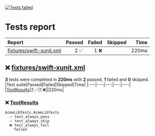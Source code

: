 [![Tests failed](https://img.shields.io/badge/tests-2%20passed%2C%201%20failed-critical)](#user-content-test-report)
# <a name="user-content-test-report"></a> Tests report
|Report|Passed|Failed|Skipped|Time|
|:---|---:|---:|---:|---:|
|[fixtures/swift-xunit.xml](#user-content-r0)|2 ✅|1 ❌||220ms|
## ❌ <a id="user-content-r0" href="#user-content-r0">fixtures/swift-xunit.xml</a>
**3** tests were completed in **220ms** with **2** passed, **1** failed and **0** skipped.
|Test suite|Passed|Failed|Skipped|Time|
|:---|---:|---:|---:|---:|
|[TestResults](#user-content-r0s0)|2 ✅|1 ❌||220ms|
### ❌ <a id="user-content-r0s0" href="#user-content-r0s0">TestResults</a>
```
AcmeLibTests.AcmeLibTests
  ✅ test_always_pass
  ✅ test_always_skip
  ❌ test_always_fail
	failed
```